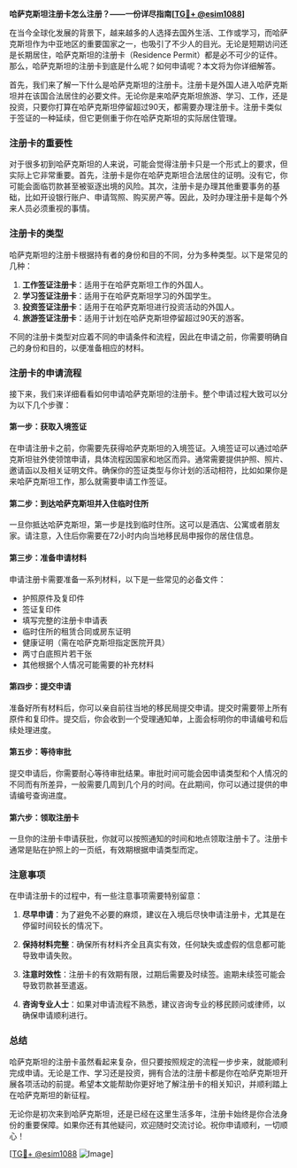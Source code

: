 **哈萨克斯坦注册卡怎么注册？——一份详尽指南[[TG💪+ @esim1088](https://t.me/s/esim1088)]**

在当今全球化发展的背景下，越来越多的人选择去国外生活、工作或学习，而哈萨克斯坦作为中亚地区的重要国家之一，也吸引了不少人的目光。无论是短期访问还是长期居住，哈萨克斯坦的注册卡（Residence Permit）都是必不可少的证件。那么，哈萨克斯坦的注册卡到底是什么呢？如何申请呢？本文将为你详细解答。

首先，我们来了解一下什么是哈萨克斯坦的注册卡。注册卡是外国人进入哈萨克斯坦并在该国合法居住的必要文件。无论你是来哈萨克斯坦旅游、学习、工作，还是投资，只要你打算在哈萨克斯坦停留超过90天，都需要办理注册卡。注册卡类似于签证的一种延续，但它更侧重于你在哈萨克斯坦的实际居住管理。

### 注册卡的重要性

对于很多初到哈萨克斯坦的人来说，可能会觉得注册卡只是一个形式上的要求，但实际上它非常重要。首先，注册卡是你在哈萨克斯坦合法居住的证明。没有它，你可能会面临罚款甚至被驱逐出境的风险。其次，注册卡是办理其他重要事务的基础，比如开设银行账户、申请驾照、购买房产等。因此，及时办理注册卡是每个外来人员必须重视的事情。

### 注册卡的类型

哈萨克斯坦的注册卡根据持有者的身份和目的不同，分为多种类型。以下是常见的几种：

1. **工作签证注册卡**：适用于在哈萨克斯坦工作的外国人。
2. **学习签证注册卡**：适用于在哈萨克斯坦学习的外国学生。
3. **投资签证注册卡**：适用于在哈萨克斯坦进行投资活动的外国人。
4. **旅游签证注册卡**：适用于计划在哈萨克斯坦停留超过90天的游客。

不同的注册卡类型对应着不同的申请条件和流程，因此在申请之前，你需要明确自己的身份和目的，以便准备相应的材料。

### 注册卡的申请流程

接下来，我们来详细看看如何申请哈萨克斯坦的注册卡。整个申请过程大致可以分为以下几个步骤：

#### 第一步：获取入境签证

在申请注册卡之前，你需要先获得哈萨克斯坦的入境签证。入境签证可以通过哈萨克斯坦驻外使领馆申请，具体流程因国家和地区而异。通常需要提供护照、照片、邀请函以及相关证明文件。确保你的签证类型与你计划的活动相符，比如如果你是来哈萨克斯坦工作，那么就需要申请工作签证。

#### 第二步：到达哈萨克斯坦并入住临时住所

一旦你抵达哈萨克斯坦，第一步是找到临时住所。这可以是酒店、公寓或者朋友家。请注意，入住后你需要在72小时内向当地移民局申报你的居住信息。

#### 第三步：准备申请材料

申请注册卡需要准备一系列材料，以下是一些常见的必备文件：

- 护照原件及复印件
- 签证复印件
- 填写完整的注册卡申请表
- 临时住所的租赁合同或房东证明
- 健康证明（需在哈萨克斯坦指定医院开具）
- 两寸白底照片若干张
- 其他根据个人情况可能需要的补充材料

#### 第四步：提交申请

准备好所有材料后，你可以亲自前往当地的移民局提交申请。提交时需要带上所有原件和复印件。提交后，你会收到一个受理通知单，上面会标明你的申请编号和后续处理进度。

#### 第五步：等待审批

提交申请后，你需要耐心等待审批结果。审批时间可能会因申请类型和个人情况的不同而有所差异，一般需要几周到几个月的时间。在此期间，你可以通过提供的申请编号查询进度。

#### 第六步：领取注册卡

一旦你的注册卡申请获批，你就可以按照通知的时间和地点领取注册卡了。注册卡通常是贴在护照上的一页纸，有效期根据申请类型而定。

### 注意事项

在申请注册卡的过程中，有一些注意事项需要特别留意：

1. **尽早申请**：为了避免不必要的麻烦，建议在入境后尽快申请注册卡，尤其是在停留时间较长的情况下。
   
2. **保持材料完整**：确保所有材料齐全且真实有效，任何缺失或虚假的信息都可能导致申请失败。

3. **注意时效性**：注册卡的有效期有限，过期后需要及时续签。逾期未续签可能会导致罚款甚至遣返。

4. **咨询专业人士**：如果对申请流程不熟悉，建议咨询专业的移民顾问或律师，以确保申请顺利进行。

### 总结

哈萨克斯坦的注册卡虽然看起来复杂，但只要按照规定的流程一步步来，就能顺利完成申请。无论是工作、学习还是投资，拥有合法的注册卡都是你在哈萨克斯坦开展各项活动的前提。希望本文能帮助你更好地了解注册卡的相关知识，并顺利踏上在哈萨克斯坦的新征程。

无论你是初次来到哈萨克斯坦，还是已经在这里生活多年，注册卡始终是你合法身份的重要保障。如果你还有其他疑问，欢迎随时交流讨论。祝你申请顺利，一切顺心！

[[TG💪+ @esim1088](https://t.me/s/esim1088) ![Image](https://i.postimg.cc/4NQfJmqS/Snipaste-2025-05-13-00-14-12.png)]